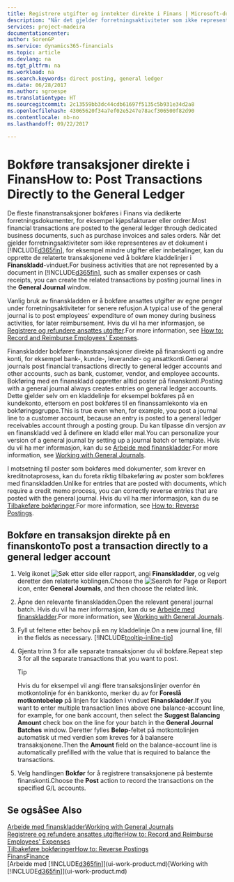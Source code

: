```yaml
---
title: Registrere utgifter og inntekter direkte i Finans | Microsoft-dokumentasjon
description: "Når det gjelder forretningsaktiviteter som ikke representeres av et dokument i Financials, for eksempel mindre utgifter eller innbetalinger, kan du opprette de relaterte transaksjonene ved å bokføre kladdelinjer i Finanskladd-vinduet."
services: project-madeira
documentationcenter: 
author: SorenGP
ms.service: dynamics365-financials
ms.topic: article
ms.devlang: na
ms.tgt_pltfrm: na
ms.workload: na
ms.search.keywords: direct posting, general ledger
ms.date: 06/28/2017
ms.author: sgroespe
ms.translationtype: HT
ms.sourcegitcommit: 2c13559bb3dc44cdb61697f5135c5b931e34d2a8
ms.openlocfilehash: 43065620f34a7ef02e5247e78acf306500f82d90
ms.contentlocale: nb-no
ms.lasthandoff: 09/22/2017

---
```

# <a name="how-to-post-transactions-directly-to-the-general-ledger"></a><span data-ttu-id="5ff13-103">Bokføre transaksjoner direkte i Finans</span><span class="sxs-lookup"><span data-stu-id="5ff13-103">How to: Post Transactions Directly to the General Ledger</span></span>
<span data-ttu-id="5ff13-104">De fleste finanstransaksjoner bokføres i Finans via dedikerte forretningsdokumenter, for eksempel kjøpsfakturaer eller ordrer.</span><span class="sxs-lookup"><span data-stu-id="5ff13-104">Most financial transactions are posted to the general ledger through dedicated business documents, such as purchase invoices and sales orders.</span></span> <span data-ttu-id="5ff13-105">Når det gjelder forretningsaktiviteter som ikke representeres av et dokument i [!INCLUDE[d365fin](includes/d365fin_md.md)], for eksempel mindre utgifter eller innbetalinger, kan du opprette de relaterte transaksjonene ved å bokføre kladdelinjer i **Finanskladd**-vinduet.</span><span class="sxs-lookup"><span data-stu-id="5ff13-105">For business activities that are not represented by a document in [!INCLUDE[d365fin](includes/d365fin_md.md)], such as smaller expenses or cash receipts, you can create the related transactions by posting journal lines in the **General Journal** window.</span></span>

<span data-ttu-id="5ff13-106">Vanlig bruk av finanskladden er å bokføre ansattes utgifter av egne penger under forretningsaktiviteter for senere refusjon.</span><span class="sxs-lookup"><span data-stu-id="5ff13-106">A typical use of the general journal is to post employees' expenditure of own money during business activities, for later reimbursement.</span></span> <span data-ttu-id="5ff13-107">Hvis du vil ha mer informasjon, se [Registrere og refundere ansattes utgifter](finance-how-record-reimburse-employee-expenses.md).</span><span class="sxs-lookup"><span data-stu-id="5ff13-107">For more information, see [How to: Record and Reimburse Employees' Expenses](finance-how-record-reimburse-employee-expenses.md).</span></span>

<span data-ttu-id="5ff13-108">Finanskladder bokfører finanstransaksjoner direkte på finanskonti og andre konti, for eksempel bank-, kunde-, leverandør- og ansattkonti.</span><span class="sxs-lookup"><span data-stu-id="5ff13-108">General journals post financial transactions directly to general ledger accounts and other accounts, such as bank, customer, vendor, and employee accounts.</span></span> <span data-ttu-id="5ff13-109">Bokføring med en finanskladd oppretter alltid poster på finanskonti.</span><span class="sxs-lookup"><span data-stu-id="5ff13-109">Posting with a general journal always creates entries on general ledger accounts.</span></span> <span data-ttu-id="5ff13-110">Dette gjelder selv om en kladdelinje for eksempel bokføres på en kundekonto, ettersom en post bokføres til en finanssamlekonto via en bokføringsgruppe.</span><span class="sxs-lookup"><span data-stu-id="5ff13-110">This is true even when, for example, you post a journal line to a customer account, because an entry is posted to a general ledger receivables account through a posting group.</span></span> <span data-ttu-id="5ff13-111">Du kan tilpasse din versjon av en finanskladd ved å definere en kladd eller mal.</span><span class="sxs-lookup"><span data-stu-id="5ff13-111">You can personalize your version of a general journal by setting up a journal batch or template.</span></span> <span data-ttu-id="5ff13-112">Hvis du vil ha mer informasjon, kan du se [Arbeide med finanskladder](ui-work-general-journals.md).</span><span class="sxs-lookup"><span data-stu-id="5ff13-112">For more information, see [Working with General Journals](ui-work-general-journals.md).</span></span>

<span data-ttu-id="5ff13-113">I motsetning til poster som bokføres med dokumenter, som krever en kreditnotaprosess, kan du foreta riktig tilbakeføring av poster som bokføres med finanskladden.</span><span class="sxs-lookup"><span data-stu-id="5ff13-113">Unlike for entries that are posted with documents, which require a credit memo process, you can correctly reverse entries that are posted with the general journal.</span></span> <span data-ttu-id="5ff13-114">Hvis du vil ha mer informasjon, kan du se [Tilbakeføre bokføringer](finance-how-reverse-journal-posting.md).</span><span class="sxs-lookup"><span data-stu-id="5ff13-114">For more information, see [How to: Reverse Postings](finance-how-reverse-journal-posting.md).</span></span>

## <a name="to-post-a-transaction-directly-to-a-general-ledger-account"></a><span data-ttu-id="5ff13-115">Bokføre en transaksjon direkte på en finanskonto</span><span class="sxs-lookup"><span data-stu-id="5ff13-115">To post a transaction directly to a general ledger account</span></span>
1. <span data-ttu-id="5ff13-116">Velg ikonet ![Søk etter side eller rapport](media/ui-search/search_small.png "Ikonet Søk etter side eller rapport"), angi **Finanskladder**, og velg deretter den relaterte koblingen.</span><span class="sxs-lookup"><span data-stu-id="5ff13-116">Choose the ![Search for Page or Report](media/ui-search/search_small.png "Search for Page or Report icon") icon, enter **General Journals**, and then choose the related link.</span></span>
2. <span data-ttu-id="5ff13-117">Åpne den relevante finanskladden.</span><span class="sxs-lookup"><span data-stu-id="5ff13-117">Open the relevant general journal batch.</span></span> <span data-ttu-id="5ff13-118">Hvis du vil ha mer informasjon, kan du se [Arbeide med finanskladder](ui-work-general-journals.md).</span><span class="sxs-lookup"><span data-stu-id="5ff13-118">For more information, see [Working with General Journals](ui-work-general-journals.md).</span></span>
3. <span data-ttu-id="5ff13-119">Fyll ut feltene etter behov på en ny kladdelinje.</span><span class="sxs-lookup"><span data-stu-id="5ff13-119">On a new journal line, fill in the fields as necessary.</span></span> [!INCLUDE[tooltip-inline-tip](includes/tooltip-inline-tip_md.md)]    
4. <span data-ttu-id="5ff13-120">Gjenta trinn 3 for alle separate transaksjoner du vil bokføre.</span><span class="sxs-lookup"><span data-stu-id="5ff13-120">Repeat step 3 for all the separate transactions that you want to post.</span></span>

    > [!TIP]  
    > <span data-ttu-id="5ff13-121">Hvis du for eksempel vil angi flere transaksjonslinjer ovenfor én motkontolinje for én bankkonto, merker du av for **Foreslå motkontobeløp** på linjen for kladden i vinduet **Finanskladder**.</span><span class="sxs-lookup"><span data-stu-id="5ff13-121">If you want to enter multiple transaction lines above one balance-account line, for example, for one bank account, then select the **Suggest Balancing Amount** check box on the line for your batch in the **General Journal Batches** window.</span></span> <span data-ttu-id="5ff13-122">Deretter fylles **Beløp**-feltet på motkontolinjen automatisk ut med verdien som kreves for å balansere transaksjonene.</span><span class="sxs-lookup"><span data-stu-id="5ff13-122">Then the **Amount** field on the balance-account line is automatically prefilled with the value that is required to balance the transactions.</span></span>
5. <span data-ttu-id="5ff13-123">Velg handlingen **Bokfør** for å registrere transaksjonene på bestemte finanskonti.</span><span class="sxs-lookup"><span data-stu-id="5ff13-123">Choose the **Post** action to record the transactions on the specified G/L accounts.</span></span>

## <a name="see-also"></a><span data-ttu-id="5ff13-124">Se også</span><span class="sxs-lookup"><span data-stu-id="5ff13-124">See Also</span></span>
[<span data-ttu-id="5ff13-125">Arbeide med finanskladder</span><span class="sxs-lookup"><span data-stu-id="5ff13-125">Working with General Journals</span></span>](ui-work-general-journals.md)  
[<span data-ttu-id="5ff13-126">Registrere og refundere ansattes utgifter</span><span class="sxs-lookup"><span data-stu-id="5ff13-126">How to: Record and Reimburse Employees' Expenses</span></span>](finance-how-record-reimburse-employee-expenses.md)  
[<span data-ttu-id="5ff13-127">Tilbakeføre bokføringer</span><span class="sxs-lookup"><span data-stu-id="5ff13-127">How to: Reverse Postings</span></span>](finance-how-reverse-journal-posting.md)  
[<span data-ttu-id="5ff13-128">Finans</span><span class="sxs-lookup"><span data-stu-id="5ff13-128">Finance</span></span>](finance.md)  
<span data-ttu-id="5ff13-129">[Arbeide med [!INCLUDE[d365fin](includes/d365fin_md.md)]](ui-work-product.md)</span><span class="sxs-lookup"><span data-stu-id="5ff13-129">[Working with [!INCLUDE[d365fin](includes/d365fin_md.md)]](ui-work-product.md)</span></span>  

